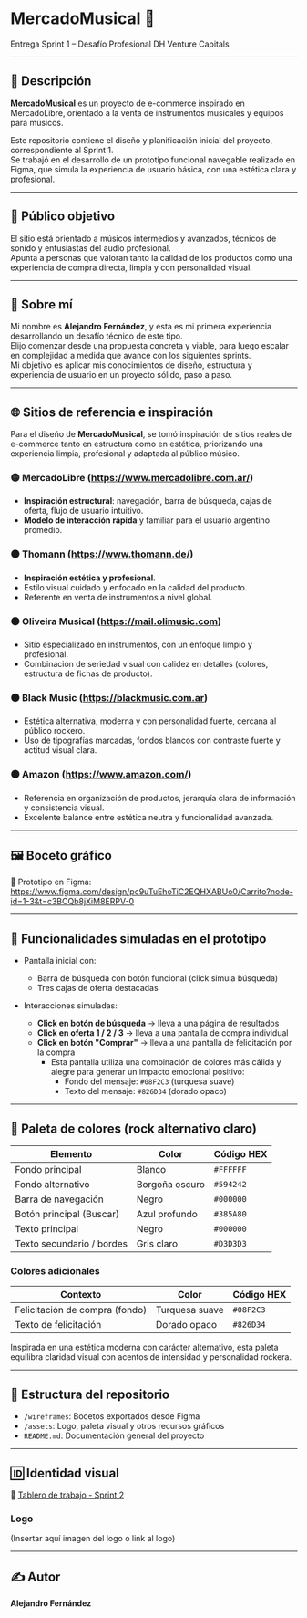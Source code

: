 # MercadoMusical 🎸

Entrega Sprint 1 – Desafío Profesional DH Venture Capitals

---

## 🧾 Descripción

**MercadoMusical** es un proyecto de e-commerce inspirado en MercadoLibre, orientado a la venta de instrumentos musicales y equipos para músicos.

Este repositorio contiene el diseño y planificación inicial del proyecto, correspondiente al Sprint 1.  
Se trabajó en el desarrollo de un prototipo funcional navegable realizado en Figma, que simula la experiencia de usuario básica, con una estética clara y profesional.

---

## 🎯 Público objetivo

El sitio está orientado a músicos intermedios y avanzados, técnicos de sonido y entusiastas del audio profesional.  
Apunta a personas que valoran tanto la calidad de los productos como una experiencia de compra directa, limpia y con personalidad visual.

---

## 🧑 Sobre mí

Mi nombre es **Alejandro Fernández**, y esta es mi primera experiencia desarrollando un desafío técnico de este tipo.  
Elijo comenzar desde una propuesta concreta y viable, para luego escalar en complejidad a medida que avance con los siguientes sprints.  
Mi objetivo es aplicar mis conocimientos de diseño, estructura y experiencia de usuario en un proyecto sólido, paso a paso.

---

## 🌐 Sitios de referencia e inspiración

Para el diseño de **MercadoMusical**, se tomó inspiración de sitios reales de e-commerce tanto en estructura como en estética, priorizando una experiencia limpia, profesional y adaptada al público músico.

### 🟡 MercadoLibre (https://www.mercadolibre.com.ar/)
- **Inspiración estructural**: navegación, barra de búsqueda, cajas de oferta, flujo de usuario intuitivo.
- **Modelo de interacción rápida** y familiar para el usuario argentino promedio.

### ⚫ Thomann (https://www.thomann.de/)
- **Inspiración estética y profesional**.
- Estilo visual cuidado y enfocado en la calidad del producto.
- Referente en venta de instrumentos a nivel global.

### ⚫ Oliveira Musical (https://mail.olimusic.com)
- Sitio especializado en instrumentos, con un enfoque limpio y profesional.
- Combinación de seriedad visual con calidez en detalles (colores, estructura de fichas de producto).

### ⚫ Black Music (https://blackmusic.com.ar)
- Estética alternativa, moderna y con personalidad fuerte, cercana al público rockero.
- Uso de tipografías marcadas, fondos blancos con contraste fuerte y actitud visual clara.

### ⚫ Amazon (https://www.amazon.com/)
- Referencia en organización de productos, jerarquía clara de información y consistencia visual.
- Excelente balance entre estética neutra y funcionalidad avanzada.

---

## 🖼️ Boceto gráfico

📎 Prototipo en Figma:  
https://www.figma.com/design/pc9uTuEhoTiC2EQHXABUo0/Carrito?node-id=1-3&t=c3BCQb8jXiM8ERPV-0

---

## 🧪 Funcionalidades simuladas en el prototipo

- Pantalla inicial con:
  - Barra de búsqueda con botón funcional (click simula búsqueda)
  - Tres cajas de oferta destacadas

- Interacciones simuladas:
  - **Click en botón de búsqueda** → lleva a una página de resultados
  - **Click en oferta 1 / 2 / 3** → lleva a una pantalla de compra individual
  - **Click en botón "Comprar"** → lleva a una pantalla de felicitación por la compra
    - Esta pantalla utiliza una combinación de colores más cálida y alegre para generar un impacto emocional positivo:
      - Fondo del mensaje: `#08F2C3` (turquesa suave)
      - Texto del mensaje: `#826D34` (dorado opaco)

---

## 🎨 Paleta de colores (rock alternativo claro)

| Elemento                  | Color         | Código HEX |
|---------------------------|---------------|-------------|
| Fondo principal           | Blanco        | `#FFFFFF`   |
| Fondo alternativo         | Borgoña oscuro| `#594242`   |
| Barra de navegación       | Negro         | `#000000`   |
| Botón principal (Buscar)  | Azul profundo | `#385A80`   |
| Texto principal           | Negro         | `#000000`   |
| Texto secundario / bordes | Gris claro    | `#D3D3D3`   |

### Colores adicionales

| Contexto                      | Color         | Código HEX |
|-------------------------------|---------------|-------------|
| Felicitación de compra (fondo)| Turquesa suave| `#08F2C3`   |
| Texto de felicitación         | Dorado opaco  | `#826D34`   |

Inspirada en una estética moderna con carácter alternativo, esta paleta equilibra claridad visual con acentos de intensidad y personalidad rockera.

---

## 📁 Estructura del repositorio

- `/wireframes`: Bocetos exportados desde Figma
- `/assets`: Logo, paleta visual y otros recursos gráficos
- `README.md`: Documentación general del proyecto

---

## 🆔 Identidad visual

🔗 [Tablero de trabajo - Sprint 2](https://trello.com/b/mjjEDpiP/mi-tablero-de-trello)


### Logo

(Insertar aquí imagen del logo o link al logo)

---

## ✍️ Autor

**Alejandro Fernández**
